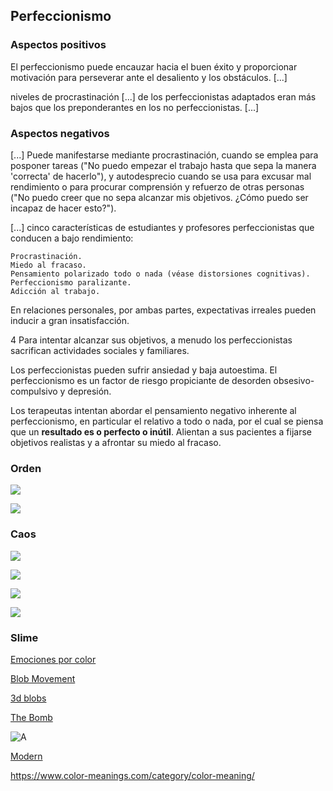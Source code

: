 ## Perfeccionismo

### Aspectos positivos

El perfeccionismo puede encauzar hacia el buen éxito y proporcionar motivación para perseverar ante el desaliento y los obstáculos. [...]

niveles de procrastinación [...] de los perfeccionistas adaptados eran más bajos que los preponderantes en los no perfeccionistas. [...]

### Aspectos negativos

[...] Puede manifestarse mediante procrastinación, cuando se emplea para posponer tareas ("No puedo empezar el trabajo hasta que sepa la manera 'correcta' de hacerlo"), y autodesprecio cuando se usa para excusar mal rendimiento o para procurar comprensión y refuerzo de otras personas ("No puedo creer que no sepa alcanzar mis objetivos. ¿Cómo puedo ser incapaz de hacer esto?").

[...] cinco características de estudiantes y profesores perfeccionistas que conducen a bajo rendimiento:

    Procrastinación.
    Miedo al fracaso.
    Pensamiento polarizado todo o nada (véase distorsiones cognitivas).
    Perfeccionismo paralizante.
    Adicción al trabajo.

En relaciones personales, por ambas partes, expectativas irreales pueden inducir a gran insatisfacción.

4​ Para intentar alcanzar sus objetivos, a menudo los perfeccionistas sacrifican actividades sociales y familiares.

Los perfeccionistas pueden sufrir ansiedad y baja autoestima. El perfeccionismo es un factor de riesgo propiciante de desorden obsesivo-compulsivo y depresión.

Los terapeutas intentan abordar el pensamiento negativo inherente al perfeccionismo, en particular el relativo a todo o nada, por el cual se piensa que un **resultado es o perfecto o inútil**. Alientan a sus pacientes a fijarse objetivos realistas y a afrontar su miedo al fracaso. 

### Orden

![](https://encrypted-tbn0.gstatic.com/images?q=tbn:ANd9GcRGKUfizoB0zP2HffjR9l8bdxUczO5UMlx_vLXP44lDSN9fVDg_E1YLCRALO-YNAXRlhig&usqp=CAU)


![](https://cdn.dribbble.com/users/1324377/screenshots/4340837/image.png)


### Caos

![](https://external-content.duckduckgo.com/iu/?u=https%3A%2F%2Ftse4.mm.bing.net%2Fth%3Fid%3DOIP.y3sXaLrXJx_c4p4KVtBc2gHaEJ%26pid%3DApi&f=1&ipt=046dd0e8e7dc027ea20eeb26e51bb033cca73a98436434f9bb6140bcf9d82e0b&ipo=images)


![](https://external-content.duckduckgo.com/iu/?u=https%3A%2F%2F4.bp.blogspot.com%2F-s2JiD-RLn1I%2FUXGBNQLDdNI%2FAAAAAAAABIU%2FgA3v2YsY4AI%2Fs1600%2FIMG_7040.JPG&f=1&nofb=1&ipt=4e682bd0e28bf291d5e3fd967c66bb4288d46eed37d720ef155fd61666b78a27&ipo=images)

![](https://external-content.duckduckgo.com/iu/?u=https%3A%2F%2Ffsa.zobj.net%2Fcrop.php%3Fr%3Dt4bkIYwk91-YuHV7ZKmIeVLb8lISmfDJJScPFWSoxG_aW-p29XScZ1A1IzN2L-MnnRo-d9K5I3dWswFfmwPuz56iQT7f0lVAnZz45oSVQeF_QVF6_A12WbB6joSUWnN8_ZeW5vEDiEN8Li9z&f=1&nofb=1&ipt=2e6aa924b429a1ebe408ca60e1729c0705d57451c7411d8ba488603f4f0724fe&ipo=images)

![](https://external-content.duckduckgo.com/iu/?u=http%3A%2F%2Foledartmagazine.com%2Fwp-content%2Fuploads%2F2015%2F10%2FSD_BLACKBODY-DISPERSION_4.jpg&f=1&nofb=1&ipt=879b4f398219207354a3283ba4c68faf2278bd7ec2444c74744a219459685e4a&ipo=images)

### Slime

[Emociones por color](https://vimeo.com/135960434 "Emociones por color")

[Blob Movement](https://youtu.be/s8oZ4KE8868?t=194 "Blob movement reference")

[3d blobs](https://youtu.be/9Lj6YRu5zOI?si=uZMDxnou0ZjyI_71)

[The Bomb](https://youtu.be/dGf8NI9Y5v0?si=dBlDONx5MJ7PaxUo)

![A](https://static.wikia.nocookie.net/worldofio/images/7/73/Sad_Smile_2.0.png/revision/latest?cb=20221216184631 ">Sad slime<")

[Modern](https://youtu.be/fVbV-f0rMFM)



https://www.color-meanings.com/category/color-meaning/